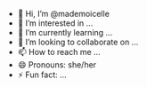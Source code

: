 - 👋 Hi, I’m @mademoicelle
- 👀 I’m interested in ...
- 🌱 I’m currently learning ...
- 💞️ I’m looking to collaborate on ...
- 📫 How to reach me ...
- 😄 Pronouns: she/her
- ⚡ Fun fact: ...

<!---
mademoicelle/mademoicelle is a ✨ special ✨ repository because its `README.md` (this file) appears on your GitHub profile.
You can click the Preview link to take a look at your changes.
--->
